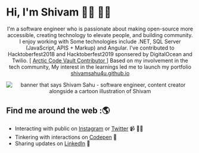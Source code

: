 <!--**shivamsahu4u/shivamsahu4u** is a ✨ _special_ ✨ repository because its `README.md` (this file) appears on your GitHub profile.-->
# Hi, I'm Shivam 👋🏾 👨‍💻

<p align="center">I'm a software engineer who is passionate about making open-source more accessible, creating technology to elevate people, and building community. 
I enjoy working with Some technologies include .NET, SQL Server (JavaScript, APIS + Markup) and Angular. I've contributed to Hacktoberfest2018 and Hacktoberfest2019 sponsered by DigitalOcean and Twilio. [ <a href="https://archiveprogram.github.com/">Arctic Code Vault Contributor </a>] 
  Based on my involvement in the tech community, My interest in the learnings led me to launch my portfolio <a href="https://www.shivamsahu4u.github.io/">shivamsahu4u.github.io</a>
</p> 
<p align="center"><img src="https://www.linkpicture.com/q/code.svg" alt="banner that says Shivam Sahu - software engineer, content creator alongside a cartoon illustration of Shivam"></p> 

## Find me around the web :🌎
- Interacting with public on <a href="https://www.instagram.com/shivamsahu4u">Instagram</a> or <a href="https://www.twitter.com/shivamsahu4u">Twitter</a> 📹 ✍🏾
- Tinkering with interactions on <a href="https://codepen.io/shivamsahu4u/"> Codepen</a> 🏓
- Sharing updates on <a href="https://www.linkedin.com/in/shivamsahu4u/">LinkedIn</a> 💼
